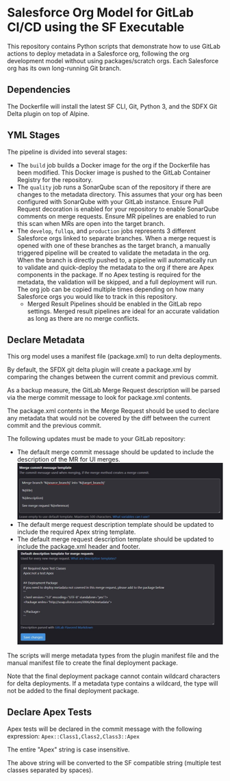# Salesforce Org Model for GitLab CI/CD using the SF Executable
This repository contains Python scripts that demonstrate how to use GitLab actions to deploy metadata in a Salesforce org, following the org development model without using packages/scratch orgs. Each Salesforce org has its own long-running Git branch.

## Dependencies

The Dockerfile will install the latest SF CLI, Git, Python 3, and the SDFX Git Delta plugin on top of Alpine.

## YML Stages

The pipeline is divided into several stages:

- The `build` job builds a Docker image for the org if the Dockerfile has been modified. This Docker image is pushed to the GitLab Container Registry for the repository.
- The `quality` job runs a SonarQube scan of the repository if there are changes to the metadata directory. This assumes that your org has been configured with SonarQube with your GitLab instance. Ensure Pull Request decoration is enabled for your repository to enable SonarQube comments on merge requests. Ensure MR pipelines are enabled to run this scan when MRs are open into the target branch.
- The `develop`, `fullqa`, and `production` jobs represents 3 different Salesforce orgs linked to separate branches. When a merge request is opened with one of these branches as the target branch, a manually triggered pipeline will be created to validate the metadata in the org. When the branch is directly pushed to, a pipeline will automatically run to validate and quick-deploy the metadata to the org if there are Apex components in the package. If no Apex testing is required for the metadata, the validation will be skipped, and a full deployment will run. The org job can be copied multiple times depending on how many Salesforce orgs you would like to track in this repository.
    - Merged Result Pipelines should be enabled in the GitLab repo settings. Merged result pipelines are ideal for an accurate validation as long as there are no merge conflicts.


## Declare Metadata

This org model uses a manifest file (package.xml) to run delta deployments.

By default, the SFDX git delta plugin will create a package.xml by comparing the changes between the current commit and previous commit.

As a backup measure, the GitLab Merge Request description will be parsed via the merge commit message to look for package.xml contents.

The package.xml contents in the Merge Request should be used to declare any metadata that would not be covered by the diff between the current commit and the previous commit.

The following updates must be made to your GitLab repository:
- The default merge commit message should be updated to include the description of the MR for UI merges.
![Merge Request Commit Message Template](mr-commit-message-template.JPG)
- The default merge request description template should be updated to include the required Apex string template.
- The default merge request description template should be updated to include the package.xml header and footer.
![Default Merge Request Description](default-mr-description.JPG)

The scripts will merge metadata types from the plugin manifest file and the manual manifest file to create the final deployment package.

Note that the final deployment package cannot contain wildcard characters for delta deployments. 
If a metadata type contains a wildcard, the type will not be added to the final deployment package.

## Declare Apex Tests
Apex tests will be declared in the commit message with the following expression:
`Apex::Class1,Class2,Class3::Apex`

The entire "Apex" string is case insensitive.

The above string will be converted to the SF compatible string (multiple test classes separated by spaces).
